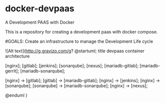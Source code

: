 # docker-devpaas
A Development PAAS with Docker

This is a repository for creating a development paas with docker compose.

#GOALS:
Create an infrastructure to manage the Development Life cycle


![Alt text](http://g.gravizo.com/g?
@startuml;
title devpaas container architecture

[nginx];
[gitlab];
[jenkins];
[sonarqube];
[nexus];
[mariadb-gitlab];
[mariadb-gerrit];
[mariadb-sonarqube];

[nginx] -> [gitlab];
[gitlab] -> [mariadb-gitlab];
[nginx] -> [jenkins];
[nginx] -> [sonarqube];
[sonarqube] -> [mariadb-sonarqube];
[nginx] -> [nexus];

@enduml
)
